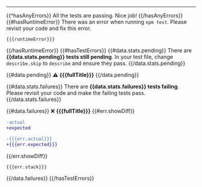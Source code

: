 ---

{{^hasAnyErrors}}
All the tests are passing. Nice job!
{{/hasAnyErrors}}
{{#hasRuntimeError}}
There was an error when running `npm test`. Please revisit your code and fix this error.

```
{{{runtimeError}}}
```

{{/hasRuntimeError}}
{{#hasTestErrors}}
{{#data.stats.pending}}
There are **{{data.stats.pending}} tests still pending**. In your test file, change `describe.skip` to `describe` and ensure they pass.
{{/data.stats.pending}}

{{#data.pending}}
⚠️ **{{{fullTitle}}}**
{{/data.pending}}

{{#data.stats.failures}}
There are **{{data.stats.failures}} tests failing**. Please revisit your code and make the failing tests pass.
{{/data.stats.failures}}

{{#data.failures}}
❌ **{{{fullTitle}}}**
{{#err.showDiff}}

```diff
-actual
+expected

-{{{err.actual}}}
+{{{err.expected}}}
```

{{/err.showDiff}}

```
{{{err.stack}}}
```

{{/data.failures}}
{{/hasTestErrors}}
